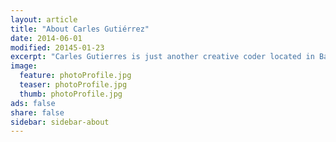 ```yaml
---
layout: article
title: "About Carles Gutiérrez"
date: 2014-06-01
modified: 20145-01-23
excerpt: "Carles Gutierres is just another creative coder located in Barcelona"
image:
  feature: photoProfile.jpg
  teaser: photoProfile.jpg
  thumb: photoProfile.jpg
ads: false
share: false
sidebar: sidebar-about
---
```


